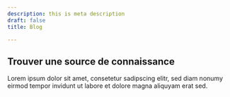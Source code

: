 ```yaml
---
description: this is meta description
draft: false
title: Blog

---
```

## Trouver une **source de connaissance**

Lorem ipsum dolor sit amet, consetetur sadipscing elitr, sed diam nonumy eirmod tempor invidunt ut labore et dolore magna aliquyam erat sed.
